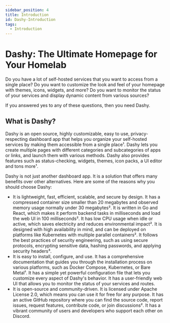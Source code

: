 ```yaml
---
sidebar_position: 4
title: Introduction
id: Dashy-Introduction
tags:
  - Introduction
---
```


# Dashy: The Ultimate Homepage for Your Homelab

Do you have a lot of self-hosted services that you want to access from a single place? Do you want to customize the look and feel of your homepage with themes, icons, widgets, and more? Do you want to monitor the status of your services and display dynamic content from various sources?

If you answered yes to any of these questions, then you need Dashy.

## What is Dashy?

Dashy is an open source, highly customizable, easy to use, privacy-respecting dashboard app that helps you organize your self-hosted services by making them accessible from a single place¹. Dashy lets you create multiple pages with different categories and subcategories of apps or links, and launch them with various methods. Dashy also provides features such as status-checking, widgets, themes, icon packs, a UI editor and tons more¹.

Dashy is not just another dashboard app. It is a solution that offers many benefits over other alternatives. Here are some of the reasons why you should choose Dashy:

- It is lightweight, fast, efficient, scalable, and secure by design. It has a compressed container size smaller than 20 megabytes and observed memory usage normally under 30 megabytes². It is written in Go and React, which makes it perform backend tasks in milliseconds and load the web UI in 100 milliseconds². It has low CPU usage when idle or active, which saves electricity and reduces environmental impact². It is designed with high availability in mind, and can be deployed on platforms like Kubernetes with multiple parallel containers². It follows the best practices of security engineering, such as using secure protocols, encrypting sensitive data, hashing passwords, and applying security headers³.
- It is easy to install, configure, and use. It has a comprehensive documentation that guides you through the installation process on various platforms, such as Docker Compose, Kubernetes, or Bare Metal¹. It has a simple yet powerful configuration file that lets you customize every aspect of Dashy's behavior. It has a user-friendly web UI that allows you to monitor the status of your services and routes.
- It is open-source and community-driven. It is licensed under Apache License 2.0, which means you can use it for free for any purpose. It has an active GitHub repository where you can find the source code, report issues, request features, contribute code, or join discussions². It has a vibrant community of users and developers who support each other on Discord.
